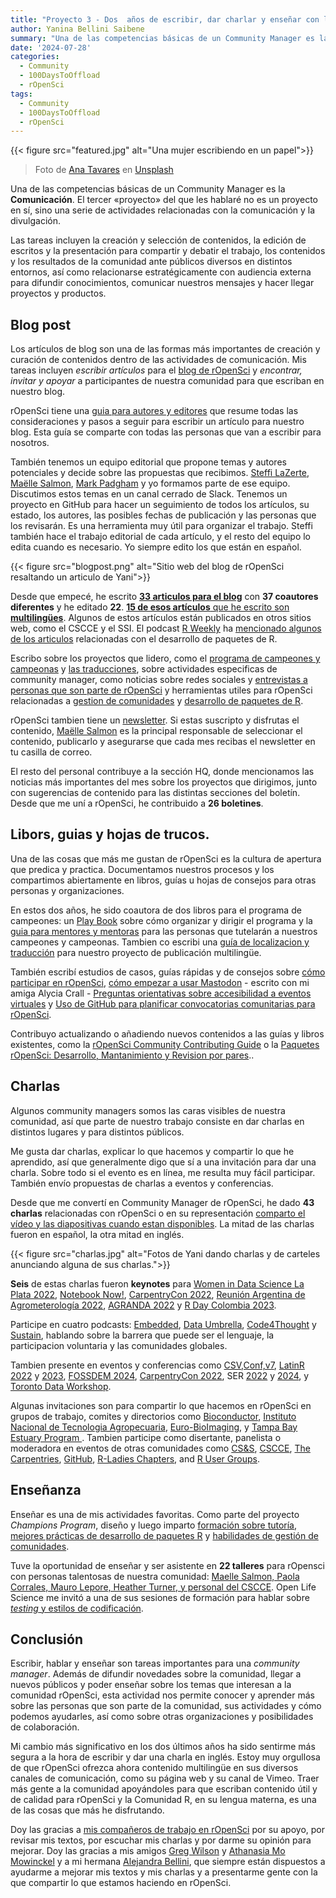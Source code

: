 ```yaml
---
title: "Proyecto 3 - Dos  años de escribir, dar charlar y enseñar con la comunidad de rOpenSci Community"
author: Yanina Bellini Saibene
summary: "Una de las competencias básicas de un Community Manager es la comunicación. El tercer «proyecto» del que les hablaré no es un proyecto en sí, sino una serie de actividades relacionadas con la comunicación y la divulgación." 
date: '2024-07-28'
categories:
  - Community
  - 100DaysToOffload
  - rOpenSci
tags:
  - Community
  - 100DaysToOffload
  - rOpenSci
---
```


{{< figure src="featured.jpg" alt="Una mujer escribiendo en un papel">}}

> Foto de <a href="https://unsplash.com/es/@ana_tavares?utm_content=creditCopyText&utm_medium=referral&utm_source=unsplash">Ana Tavares</a> en <a href="https://unsplash.com/es/fotos/mujer-escribiendo-en-papel-blanco-VDwINWBdX0Y?utm_content=creditCopyText&utm_medium=referral&utm_source=unsplash">Unsplash</a>
  

Una de las competencias básicas de un Community Manager es la **Comunicación**. El tercer «proyecto» del que les hablaré no es un proyecto en sí, sino una serie de actividades relacionadas con la comunicación y la divulgación. 

Las tareas incluyen la creación y selección de contenidos, la edición de escritos y la presentación para compartir y debatir el trabajo, los contenidos y los resultados de la comunidad ante públicos diversos en distintos entornos, así como relacionarse estratégicamente con audiencia externa para difundir conocimientos, comunicar nuestros mensajes y hacer llegar proyectos y productos.

## Blog post

Los artículos de blog son una de las formas más importantes de creación y curación de contenidos dentro de las actividades de comunicación. Mis tareas incluyen *escribir artículos* para el [blog de rOpenSci](https://ropensci.org/blog/) y *encontrar, invitar y apoyar* a participantes de nuestra comunidad para que escriban en nuestro blog.

rOpenSci tiene una [guia para autores y editores](https://blogguide.ropensci.org/) que resume todas las consideraciones y pasos a seguir para escribir un artículo para nuestro blog. Esta guía se comparte con todas las personas que van a escribir para nosotros.

También tenemos un equipo editorial que propone temas y autores potenciales y decide sobre las propuestas que recibimos. [Steffi LaZerte](https://ropensci.org/author/steffi-lazerte/), [Maëlle Salmon](https://ropensci.org/author/ma%C3%ABlle-salmon/), [Mark Padgham](https://ropensci.org/author/mark-padgham/) y yo formamos parte de ese equipo. Discutimos estos temas en un canal cerrado de Slack. Tenemos un proyecto en GitHub para hacer un seguimiento de todos los artículos, su estado, los autores, las posibles fechas de publicación y las personas que los revisarán. Es una herramienta muy útil para organizar el trabajo. Steffi también hace el trabajo editorial de cada artículo, y el resto del equipo lo edita cuando es necesario. Yo siempre edito los que están en español.

{{< figure src="blogpost.png" alt="Sitio web del blog de rOpenSci resaltando un articulo de Yani">}}

Desde que empecé, he escrito [**33 articulos para el blog**](https://ropensci.org/author/yanina-bellini-saibene/) con **37 coautores diferentes** y he editado **22**.  [**15 de esos artículos** que he escrito son **multilingües**](https://ropensci.org/es/author/yanina-bellini-saibene/). Algunos de estos artículos están publicados en otros sitios web, como el CSCCE y el SSI. El podcast [R Weekly](https://podcastindex.social/@rpodcast/112088010359984654) ha [mencionado algunos de los articulos](https://podcastindex.social/@rpodcast/112009437310096805) relacionadas con el desarrollo de paquetes de R.

Escribo sobre los proyectos que lidero, como el [programa de campeones y campeonas](https://ropensci.org/tags/champions-program/) y [las traducciones](https://ropensci.org/tags/multilingual>), sobre actividades especificas de community manager, como noticias sobre redes sociales y [entrevistas a personas que son parte de rOpenSci](/blog/2024-06-30-ropensci-2years-r-universe-en/) y herramientas utiles para rOpenSci relacionadas a [gestion de comunidades](https://ropensci.org/tags/community-manager-tools/) y [desarrollo de paquetes de R](https://ropensci.org/tags/package-development/).

rOpenSci tambien tiene un  [newsletter](https://ropensci.org/tags/newsletter/). Si estas suscripto y disfrutas el contenido, [Maëlle Salmon](https://ropensci.org/author/ma%C3%ABlle-salmon/) es la principal responsable de seleccionar el contenido, publicarlo y asegurarse que cada mes recibas el newsletter en tu casilla de correo.

El resto del personal contribuye a la sección HQ, donde mencionamos las noticias más importantes del mes sobre los proyectos que dirigimos, junto con sugerencias de contenido para las distintas secciones del boletín. Desde que me uní a rOpenSci, he contribuido a **26 boletines**.


## Libors, guias y hojas de trucos.

Una de las cosas que más me gustan de rOpenSci es la cultura de apertura que predica y practica. Documentamos nuestros procesos y los compartimos abiertamente en libros, guías u hojas de consejos para otras personas y organizaciones.

En estos dos años, he sido coautora de dos libros para el programa de campeones: un [Play Book](https://ropenscilabs.github.io/champions-program-playbook/) sobre cómo organizar y dirigir el programa y la [guia para mentores y mentoras](https://ropensci-org.github.io/champions-mentor-guidelines/) para las personas que tutelarán a nuestros campeones y campeonas.  Tambien co escribi una [guía de localizacion y traducción](https://translationguide.ropensci.org/) para nuestro proyecto de publicación multilingüe.

También escribí estudios de casos, guías rápidas y de consejos sobre [cómo participar en rOpenSci](https://ropensci.org/blog/2022/09/13/contributing-ropensci/), [cómo empezar a usar Mastodon](<https://zenodo.org/records/10019853>) - escrito con mi amiga Alycia Crall - [Preguntas orientativas sobre accesibilidad a eventos virtuales](https://zenodo.org/records/8043909) y [Uso de GitHub para planificar convocatorias comunitarias para rOpenSci](https://zenodo.org/records/12117430).

Contribuyo actualizando o añadiendo nuevos contenidos a las guías y libros existentes, como la [rOpenSci Community Contributing Guide](https://contributing.ropensci.org/) o la [Paquetes rOpenSci: Desarrollo,  Mantanimiento y Revision por pares](https://devguide.ropensci.org/)..

## Charlas

Algunos community managers somos las caras visibles de nuestra comunidad, así que parte de nuestro trabajo consiste en dar charlas en distintos lugares y para distintos públicos.

Me gusta dar charlas, explicar lo que hacemos y compartir lo que he aprendido, así que generalmente digo que sí a una invitación para dar una charla. Sobre todo si el evento es en línea, me resulta muy fácil participar. También envío propuestas de charlas a eventos y conferencias. 

Desde que me convertí en Community Manager de rOpenSci, he dado **43 charlas** relacionadas con rOpenSci o en su representación [comparto el vídeo y las diapositivas cuando estan disponibles](/talk/). La mitad de las charlas fueron en español, la otra mitad en inglés.

{{< figure src="charlas.jpg" alt="Fotos de Yani dando charlas y de carteles anunciando alguna de sus charlas.">}}

**Seis** de estas charlas fueron  **keynotes** para [Women in Data Science La Plata 2022](/talk/2022_wisd_la_plata/), [Notebook Now!](/talk/2022_notebooksnow_agu/), [CarpentryCon 2022](), [Reunión Argentina de Agrometerología 2022](/talk/2022_keynote_rada/), [AGRANDA 2022](/talk/2022_agranda/) y [R Day Colombia 2023](/talk/2023_rday_colombia/).

Participe en cuatro podcasts: [Embedded](/talk/2023_embedded_podcast/), [Data Umbrella](/talk/2023_dataumbrella/), [Code4Thought](/talk/2024_code_4_thought_podcast/) y [Sustain](/talk/2024_sustain_podcast/), hablando sobre la barrera que puede ser el lenguaje, la participacion voluntaria y las comunidades globales.

Tambien presente en eventos y conferencias como [CSV,Conf,v7](/talk/2023_csv_conf/), [LatinR 2022](/talk/2022_latinr_teachandgetpaid/) y [2023](/talk/2023_latinr_ropensci/), [FOSSDEM 2024](/talk/2024_devroom/), [CarpentryCon 2022](/talk/2022_lightning_talk_carpentrycon/), SER [2022](/talk/2022_ser_brasil/) y [2024](/talk/2024_ser_brasil/), y [Toronto Data Workshop](/talk/2023_torontoworkshopreproducibility/).

Algunas invitaciones son para compartir lo que hacemos en rOpenSci en grupos de trabajo, comites y directorios como [Bioconductor](/talk/2023_bioconductor/), [Instituto Nacional de Tecnologia Agropecuaria](/talk/2022_ropensci_pae_inta/), [Euro-BioImaging](/talk/2023_eurobioimaging/), y [Tampa Bay Estuary Program ](/talk/2023_tbep/). Tambien participe como disertante, panelista o moderadora en eventos de otras comunidades como [CS&S](/talk/2022_css/), [CSCCE](/talk/2022_cscce_cc_nov/), [The Carpentries](/talk/2023-10-30-thecarpentries25/), [GitHub](/talk/2022_octogatos/), [R-Ladies Chapters](/talk/2023_r-ladiesmexico/), and [R User Groups](/talk/2022_ropensci_champion_abuja/).

## Enseñanza

Enseñar es una de mis actividades favoritas. Como parte del proyecto _Champions Program_, diseño y luego imparto [formación sobre tutoría](https://ropensci-training.github.io/ropensci-mentors/), [mejores prácticas de desarrollo de paquetes R](https://paocorrales.github.io/git-developing-software-together/) y [habilidades de gestión de comunidades](https://osschampionsprogram.netlify.app/#/title-slide).

Tuve la oportunidad de enseñar y ser asistente en **22 talleres** para rOpensci con personas talentosas de nuestra comunidad: [Maelle Salmon, Paola Corrales, Mauro Lepore, Heather Turner, y personal del CSCCE](/blog/2023/08/04/champions-program-training/). Open Life Science me invitó a una de sus sesiones de formación para hablar sobre [_testing_ y estilos de codificación](/talk/2023_ols/). 


## Conclusión

Escribir, hablar y enseñar son tareas importantes para una _community manager_. Además de difundir novedades sobre la comunidad, llegar a nuevos públicos y poder enseñar sobre los temas que interesan a la comunidad rOpenSci, esta actividad nos permite conocer y aprender más sobre las personas que son parte de la comunidad, sus actividades y cómo podemos ayudarles, así como sobre otras organizaciones y posibilidades de colaboración.

Mi cambio más significativo en los dos últimos años ha sido sentirme más segura a la hora de escribir y dar una charla en inglés. Estoy muy orgullosa de que rOpenSci ofrezca ahora contenido multilingüe en sus diversos canales de comunicación, como su página web y su canal de Vimeo. Traer más gente a la comunidad apoyándoles para que escriban contenido útil y de calidad para rOpenSci y la Comunidad R, en su lengua materna, es una de las cosas que más he disfrutando.

Doy las gracias a [mis compañeros de trabajo en rOpenSci](https://ropensci.org/about/#team) por su apoyo, por revisar mis textos, por escuchar mis charlas y por darme su opinión para mejorar. Doy las gracias a mis amigos [Greg Wilson](https://third-bit.com) y [Athanasia Mo Mowinckel](https://drmowinckels.io) y a mi hermana [Alejandra Bellini](https://www.instagram.com/alejandrabellini/), que siempre están dispuestos a ayudarme a mejorar mis textos y mis charlas y a presentarme gente con la que compartir lo que estamos haciendo en rOpenSci.